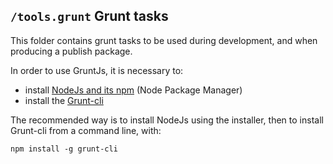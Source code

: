 ## `/tools.grunt` Grunt tasks

This folder contains grunt tasks to be used during development, and when producing a publish package.

In order to use GruntJs, it is necessary to:
* install [NodeJs and its npm](https://nodejs.org/) (Node Package Manager)
* install the [Grunt-cli](http://gruntjs.com/getting-started)

The recommended way is to install NodeJs using the installer, then to install Grunt-cli from a command line, with:
```
npm install -g grunt-cli
```